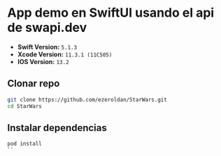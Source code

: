# App demo en SwiftUI usando el api de swapi.dev

- **Swift Version:** `5.1.3`
- **Xcode Version:** `11.3.1 (11C505)`
- **IOS Version:** `13.2`

## Clonar repo
```bash
git clone https://github.com/ezeroldan/StarWars.git
cd StarWars
```

## Instalar dependencias
```bash
pod install
``
